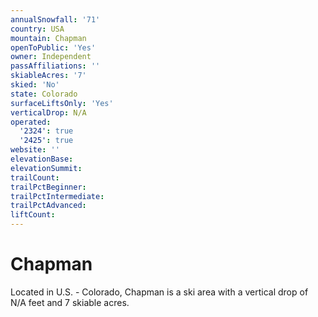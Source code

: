 ```yaml
---
annualSnowfall: '71'
country: USA
mountain: Chapman
openToPublic: 'Yes'
owner: Independent
passAffiliations: ''
skiableAcres: '7'
skied: 'No'
state: Colorado
surfaceLiftsOnly: 'Yes'
verticalDrop: N/A
operated:
  '2324': true
  '2425': true
website: ''
elevationBase:
elevationSummit:
trailCount:
trailPctBeginner:
trailPctIntermediate:
trailPctAdvanced:
liftCount:
---
```



# Chapman

Located in U.S. - Colorado, Chapman is a ski area with a vertical drop of N/A feet and 7 skiable acres.
